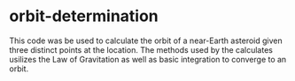 # orbit-determination
This code was be used to calculate the orbit of a near-Earth asteroid given three distinct points at the location. The methods used by the calculates usilizes the Law of Gravitation as well as basic integration to converge to an orbit.
